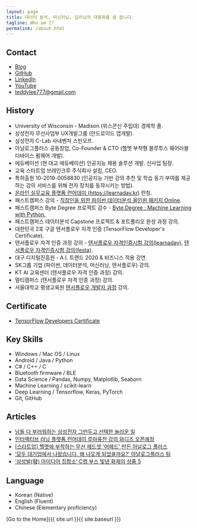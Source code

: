 ```yaml
---
layout: page
title: 데이터 분석, 머신러닝, 딥러닝의 대중화를 꿈 꿉니다.
tagline: Who am I?
permalink: /about.html
---
```


## Contact
+ [Blog](https://teddylee777.github.io)
+ [GitHub](https://github.com/teddylee777)
+ [LinkedIn](https://www.linkedin.com/in/teddy-lee/)
+ [YouTube](https://www.youtube.com/channel/UCt2wAAXgm87ACiQnDHQEW6Q)
+ <teddylee777@gmail.com>

## History
+ University of Wisconsin - Madison (위스콘신 주립대) 경제학 졸.
+ 삼성전자 무선사업부 UX개발그룹 (안드로이드 앱개발).
+ 삼성전자 C-Lab 사내벤처 스핀오프.
+ 아날로그플러스 공동창업, Co-Founder & CTO (헬멧 부착형 블루투스 웨어러블 디바이스 펌웨어 개발).
+ 에듀베이션 (현 대교 에듀베이션) 인공지능 채용 솔루션 개발. 신사업 팀장.
+ 교육 스타트업 브레인크루 주식회사 설립, CEO.
+ 특허출원 10-2019-0058830 (인공지능 기반 강의 추천 및 학습 동기 부여를 제공하는 강의 서비스를 위해 전자 장치를 동작시키는 방법).
+ [온라인 실무교육 플랫폼 런어데이 (https://learnaday.kr)](https://learnaday.kr) 런칭.
+ 패스트캠퍼스 강의 - [직장인을 위한 파이썬 데이터분석 올인원 패키지 Online](https://fastcampus.co.kr/data_online_pyd).
+ 패스트캠퍼스 Byte Degree 프로젝트 감수 - [Byte Degree : Machine Learning with Python.](https://fastcampus.co.kr/degree_online_bml)
+ 패스트캠퍼스 데이터분석 Capstone 프로젝트 & 포트폴리오 완성 과정 강의.
+ 대한민국 2호 구글 텐서플로우 자격 인증 (TensorFlow Developer's Certificate).
+ 텐서플로우 자격 인증 과정 강의 - [텐서플로우 자격인증시험 강의(learnaday)](https://learnaday.kr/open-course/KBMQZy), [텐서플로우 자격인증시험 강의(festa)](https://festa.io/events/974).
+ 대구 디지털진흥원 - A.I. 트렌드 2020 & 비즈니스 적용 강연.
+ SK그룹 기업 (파이썬, 데이터분석, 머신러닝, 텐서플로우) 강의.
+ KT AI 교육센터 (텐서플로우 자격 인증 과정) 강의.
+ 멀티캠퍼스 (텐서플로우 자격 인증 과정) 강의.
+ 서울대학교 평생교육원 [텐서플로우 개발자 과정](https://snui.snu.ac.kr/el/course/course_info_form.acl?COURSE_SEQ=204&LECTURE_SEQ=258) 강의.


## Certificate
+ [TensorFlow Developers Certificate](https://www.credential.net/bbed6f0a-2767-4526-afe8-bd3ffc09ba2d)

## Key Skills
+ Windows / Mac OS / Linux
+ Android / Java / Python
+ C# / C++ / C
+ Bluetooth firmware / BLE
+ Data Science / Pandas, Numpy, Matplotlib, Seaborn
+ Machine Learning / scikit-learn
+ Deep Learning / Tensorflow, Keras, PyTorch
+ Git, GitHub

## Articles
+ [남들 다 부러워하는 삼성전자 그만두고 선택한 놀라운 일](https://1boon.kakao.com/fastcampus/5e816892e0b0c27a3bf31c1c)
+ [인터랙티브 러닝 플랫폼 런어데이 루마퓨전 강의 와디즈 오픈예정](http://www.newsfreezone.co.kr/news/articleView.html?idxno=213663)
+ [[스타트업] 헬멧에 부착하는 무선 헤드셋 '어헤드' 만든 아날로그 플러스](https://1boon.kakao.com/appstory/171208_3)
+ [‘모두 대기업에서 나왔습니다. 왜 나오게 되었을까요?’ 아날로그플러스 팀](https://www.theteams.kr/teamterview/page/264)
+ [‘삼성발(發) 아이디어 집합소’ C랩 부스 빛낸 화제의 상품 5](https://news.samsung.com/kr/%ED%86%A1%ED%86%A1-%ED%8A%80%EB%8A%94-%EC%95%84%EC%9D%B4%EB%94%94%EC%96%B4%EA%B0%80-%EA%B0%80%EB%93%9D-%ED%8A%B9%EB%B3%84%ED%95%9C-8%EA%B0%9C-%EC%A0%9C%ED%92%88-%EC%84%A0%EB%B3%B4%EC%9D%B8-c%EB%9E%A9?cid=in_paid_display_affiliate_cake_cefest_eshop_hhp_20200101_none)

## Language
+ Korean (Native)
+ English (Fluent)
+ Chinese (Elementary proficiency)

[Go to the Home]({{ site.url }}{{ site.baseurl }})
